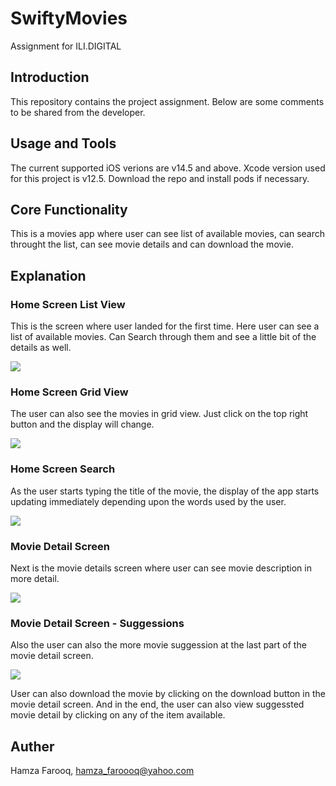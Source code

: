# SwiftyMovies
Assignment for ILI.DIGITAL

## Introduction
This repository contains the project assignment. Below are some comments to be shared from the developer.

## Usage and Tools
The current supported iOS verions are v14.5 and above. Xcode version used for this project is v12.5. Download the repo and install pods if necessary.

## Core Functionality
This is a movies app where user can see list of available movies, can search throught the list, can see movie details and can download the movie.

## Explanation

### Home Screen List View
This is the screen where user landed for the first time. Here user can see a list of available movies. Can Search through them and see a little bit of the details as well.

![](Screenshots/HomeListView.png)

### Home Screen Grid View
The user can also see the movies in grid view. Just click on the top right button and the display will change.

![](Screenshots/HomeGridView.png)

### Home Screen Search
As the user starts typing the title of the movie, the display of the app starts updating immediately depending upon the words used by the user.

![](Screenshots/HomeSearch.png)

### Movie Detail Screen
Next is the movie details screen where user can see movie description in more detail.

![](Screenshots/MovieDetail.png)

### Movie Detail Screen - Suggessions
Also the user can also the more movie suggession at the last part of the movie detail screen.

![](Screenshots/MovieSuggession.png)

User can also download the movie by clicking on the download button in the movie detail screen. And in the end, the user can also view suggessted movie detail by clicking on any of the item available.

## Auther
Hamza Farooq, hamza_faroooq@yahoo.com

